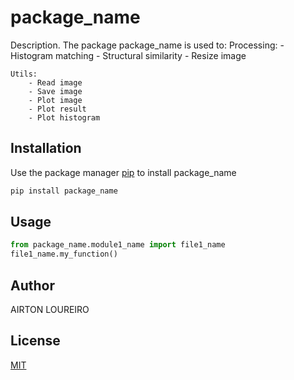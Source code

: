 # package_name

Description. 
The package package_name is used to: 
	Processing: 
		- Histogram matching 
		- Structural similarity 
		- Resize image
	
	Utils:
		- Read image
		- Save image
		- Plot image
		- Plot result
		- Plot histogram

## Installation

Use the package manager [pip](https://pip.pypa.io/en/stable/) to install package_name

```bash
pip install package_name
```

## Usage

```python
from package_name.module1_name import file1_name
file1_name.my_function()
```

## Author
AIRTON LOUREIRO

## License
[MIT](https://choosealicense.com/licenses/mit/)